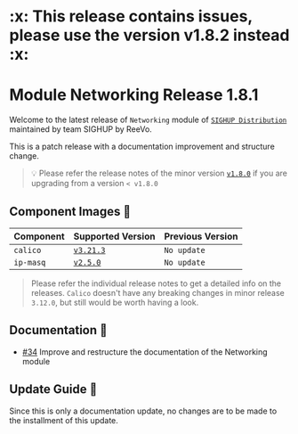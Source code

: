 <h1>:x: This release contains issues, please use the version v1.8.2 instead :x:</h1>

# Module Networking Release 1.8.1

Welcome to the latest release of `Networking` module of [`SIGHUP
Distribution`](https://github.com/sighupio/distribution) maintained by team
SIGHUP by ReeVo.

This is a patch release with a documentation improvement and structure change.

> 💡 Please refer the release notes of the minor version
> [`v1.8.0`](https://github.com/sighupio/module-networking/releases/tag/v1.8.0)
> if you are upgrading from a version `< v1.8.0`

## Component Images 🚢

| Component | Supported Version                                                                | Previous Version |
|-----------|----------------------------------------------------------------------------------|------------------|
| `calico`  | [`v3.21.3`](https://projectcalico.docs.tigera.io/archive/v3.21/release-notes/)   | `No update`      |
| `ip-masq` | [`v2.5.0`](https://github.com/kubernetes-sigs/ip-masq-agent/releases/tag/v2.5.0) | `No update`      |

> Please refer the individual release notes to get a detailed info on the
> releases. `Calico` doesn't have any breaking changes in minor release `3.12.0`, but still would be worth having a look.

## Documentation 📕

- [#34](https://github.com/sighupio/module-networking/pulls/34) Improve
  and restructure the documentation of the Networking module

## Update Guide 🦮

Since this is only a documentation update, no changes are to be made to the installment of this update.

